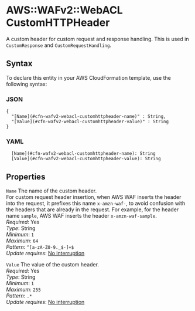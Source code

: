 # AWS::WAFv2::WebACL CustomHTTPHeader<a name="aws-properties-wafv2-webacl-customhttpheader"></a>

A custom header for custom request and response handling\. This is used in `CustomResponse` and `CustomRequestHandling`\.

## Syntax<a name="aws-properties-wafv2-webacl-customhttpheader-syntax"></a>

To declare this entity in your AWS CloudFormation template, use the following syntax:

### JSON<a name="aws-properties-wafv2-webacl-customhttpheader-syntax.json"></a>

```
{
  "[Name](#cfn-wafv2-webacl-customhttpheader-name)" : String,
  "[Value](#cfn-wafv2-webacl-customhttpheader-value)" : String
}
```

### YAML<a name="aws-properties-wafv2-webacl-customhttpheader-syntax.yaml"></a>

```
  [Name](#cfn-wafv2-webacl-customhttpheader-name): String
  [Value](#cfn-wafv2-webacl-customhttpheader-value): String
```

## Properties<a name="aws-properties-wafv2-webacl-customhttpheader-properties"></a>

`Name`  <a name="cfn-wafv2-webacl-customhttpheader-name"></a>
The name of the custom header\.   
For custom request header insertion, when AWS WAF inserts the header into the request, it prefixes this name `x-amzn-waf-`, to avoid confusion with the headers that are already in the request\. For example, for the header name `sample`, AWS WAF inserts the header `x-amzn-waf-sample`\.  
*Required*: Yes  
*Type*: String  
*Minimum*: `1`  
*Maximum*: `64`  
*Pattern*: `^[a-zA-Z0-9._$-]+$`  
*Update requires*: [No interruption](https://docs.aws.amazon.com/AWSCloudFormation/latest/UserGuide/using-cfn-updating-stacks-update-behaviors.html#update-no-interrupt)

`Value`  <a name="cfn-wafv2-webacl-customhttpheader-value"></a>
The value of the custom header\.  
*Required*: Yes  
*Type*: String  
*Minimum*: `1`  
*Maximum*: `255`  
*Pattern*: `.*`  
*Update requires*: [No interruption](https://docs.aws.amazon.com/AWSCloudFormation/latest/UserGuide/using-cfn-updating-stacks-update-behaviors.html#update-no-interrupt)